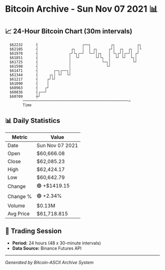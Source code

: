 # Bitcoin Archive - Sun Nov 07 2021 📊

## 📈 24-Hour Bitcoin Chart (30m intervals)

```
  $62232      ┤                    ┌──┐         ┌┐          ┌┐ 
  $62105      ┤               ┌┐   │  │ ┌┐     ┌┘│  ┌┐  ┌┐  │└ 
  $61978      ┤              ┌┘└┐┌─┘  └─┘│┌┐   │ └┐┌┘│┌─┘│ ┌┘  
  $61851      ┤              │  └┘       └┘└┐  │  └┘ └┘  └┐│   
  $61725      ┤              │              └─┐│          └┘   
  $61598      ┤              │                └┘               
  $61471      ┤       ┌─┐┌──┐│                                 
  $61344      ┤     ┌┐│ └┘  └┘                                 
  $61217      ┤    ┌┘└┘                                        
  $61090      ┤    │                                           
  $60963      ┤   ┌┘                                           
  $60836      ┤┌──┘                                            
  $60709      ┼┘                                               
        ────────────────────────────────────────────────→
        Time
```

## 📊 Daily Statistics

| Metric | Value |
|--------|-------|
| Date | Sun Nov 07 2021 |
| Open | $60,666.08 |
| Close | $62,085.23 |
| High | $62,424.17 |
| Low | $60,642.79 |
| Change | 🟢 +$1419.15 |
| Change % | 🟢 +2.34% |
| Volume | $0.13M |
| Avg Price | $61,718.815 |

## 📅 Trading Session

- **Period:** 24 hours (48 x 30-minute intervals)
- **Data Source:** Binance Futures API

---
*Generated by Bitcoin-ASCII Archive System*

